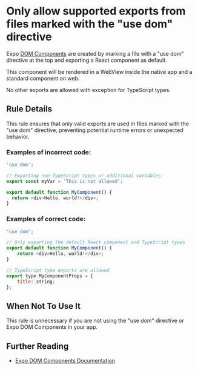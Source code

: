 # Only allow supported exports from files marked with the "use dom" directive

Expo [DOM Components](https://docs.expo.dev/guides/dom-components/) are created by marking a file with a "use dom" directive at the top and exporting a React component as default.

This component will be rendered in a WebView inside the native app and a standard component on web.

No other exports are allowed with exception for TypeScript types.

## Rule Details

This rule ensures that only valid exports are used in files marked with the "use dom" directive, preventing potential runtime errors or unexpected behavior.

### Examples of **incorrect** code:

```js
'use dom';

// Exporting non-TypeScript types or additional variables
export const myVar = 'This is not allowed';

export default function MyComponent() {
  return <div>Hello, world!</div>;
}
```

### Examples of **correct** code:

```js
"use dom";

// Only exporting the default React component and TypeScript types
export default function MyComponent() {
    return <div>Hello, world!</div>;
}

// TypeScript type exports are allowed
export type MyComponentProps = {
    title: string;
};
```

## When Not To Use It

This rule is unnecessary if you are not using the "use dom" directive or Expo DOM Components in your app.

## Further Reading

- [Expo DOM Components Documentation](https://docs.expo.dev/guides/dom-components/)
